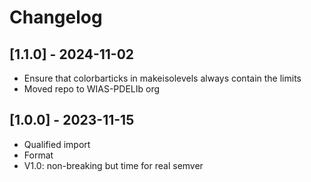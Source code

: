 # Changelog

## [1.1.0] - 2024-11-02

- Ensure that colorbarticks in makeisolevels always contain the limits
- Moved repo to WIAS-PDELIb org

## [1.0.0] - 2023-11-15
- Qualified import
- Format
- V1.0: non-breaking but time for real semver

